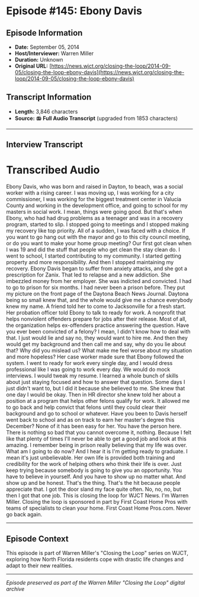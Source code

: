 # Episode #145: Ebony Davis



## Episode Information

- **Date:** September 05, 2014
- **Host/Interviewer:** Warren Miller
- **Duration:** Unknown
- **Original URL:** [https://news.wjct.org/closing-the-loop/2014-09-05/closing-the-loop-ebony-davis](https://news.wjct.org/closing-the-loop/2014-09-05/closing-the-loop-ebony-davis)

## Transcript Information

- **Length:** 3,846 characters
- **Source:** 📻 **Full Audio Transcript** (upgraded from 1853 characters)

---

## Interview Transcript

# Transcribed Audio
Ebony Davis, who was born and raised in Dayton, to beach, was a social worker with a rising career. I was moving up, I was working for a city commissioner, I was working for the biggest treatment center in Valucia County and working in the development office, and going to school for my masters in social work. I mean, things were going good. But that's when Ebony, who had had drug problems as a teenager and was in a recovery program, started to slip. I stopped going to meetings and I stopped making my recovery like top priority. All of a sudden, I was faced with a choice. If you want to go hang out with the mayor and go to this city council meeting, or do you want to make your home group meeting? Our first got clean when I was 19 and did the stuff that people who get clean the stay clean do. I went to school, I started contributing to my community. I started getting property and more responsibility. And then I stopped maintaining my recovery. Ebony Davis began to suffer from anxiety attacks, and she got a prescription for Zanix. That led to relapse and a new addiction. She imbezzled money from her employer. She was indicted and convicted. I had to go to prison for six months. I had never been a prison before. They put my picture on the front page of the Daytona Beach News Journal. Daytona being so small knew that, and the whole would give me a chance everybody knew my name. A friend told her to come to Jacksonville for a fresh start. Her probation officer told Ebony to talk to ready for work. A nonprofit that helps nonviolent offenders prepare for jobs after their release. Most of all, the organization helps ex-offenders practice answering the question. Have you ever been convicted of a felony? I mean, I didn't know how to deal with that. I just would lie and say no, they would want to hire me. And then they would get my background and then call me and say, why do you lie about that? Why did you mislead us? What make me feel worse about my situation and more hopeless? Her case worker made sure that Ebony followed the system. I went to ready for work every single day, and I would dress professional like I was going to work every day. We would do mock interviews. I would tweak my resume. I learned a whole bunch of skills about just staying focused and how to answer that question. Some days I just didn't want to, but I did it because she believed to me. She knew that one day I would be okay. Then in HR director she knew told her about a position at a program that helps other felons qualify for work. It allowed me to go back and help convict that felons until they could clear their background and go to school or whatever. Have you been to Davis herself went back to school and as on track to earn her master's degree this December? None of it has been easy for her. You have the person here. There is nothing so bad that you cannot overcome it, nothing. Because I felt like that plenty of times I'll never be able to get a good job and look at this amazing. I remember being in prison really believing that my life was over. What am I going to do now? And I hear it is I'm getting ready to graduate. I mean it's just unbelievable. Her own life is provided both training and credibility for the work of helping others who think their life is over. Just keep trying because somebody is going to give you an opportunity. You have to believe in yourself. And you have to show up no matter what. And show up and be honest. That's the thing. That's the hit because people appreciate that. I got the door sland my face quite often. No, no, no, but then I got that one job. This is closing the loop for WJCT News. I'm Warren Miller. Closing the loop is sponsored in part by First Coast Home Pros with teams of specialists to clean your home. First Coast Home Pros.com. Never go back again.

---

## Episode Context

This episode is part of Warren Miller's "Closing the Loop" series on WJCT, exploring how North Florida residents cope with drastic life changes and adapt to their new realities.



---

*Episode preserved as part of the Warren Miller "Closing the Loop" digital archive*
